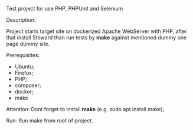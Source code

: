 Test project for use PHP, PHPUnit and Selenium

Description:

Project starts target site on dockerized Apache WebServer with PHP, after that install Steward than run tests by **make** against mentioned dummy one page dummy site.

Prerequisites:

- Ubuntu;
- Firefox;
- PHP;
- composer;
- docker;
- make

Attention:
Dont forget to install **make** (e.g. sudo apt install make);

Run:
Run make from root of project.

 


